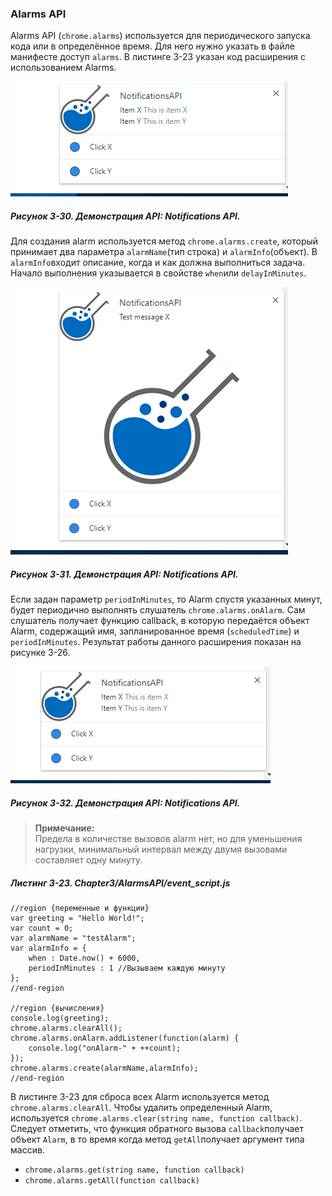 ### Alarms API

Alarms API \(`chrome.alarms`\) используется для периодического запуска кода или в определённое время. Для него нужно указать в файле манифесте доступ `alarms`. В листинге 3-23 указан код расширения с использованием Alarms.

![Рисунок 3-30. Демонстрация API: Notifications API](/assets/figure-3-30.png)

##### Рисунок 3-30. _Демонстрация API: Notifications API._

Для создания alarm используется метод `chrome.alarms.create`, который принимает два параметра `alarmName`\(тип строка\) и `alarmInfo`\(объект\). В `alarmInfo`входит описание, когда и как должна выполниться задача. Начало выполнения указывается в свойстве `when`или `delayInMinutes`.

![Рисунок 3-31. Демонстрация API: Notifications API](/assets/figure-3-31.png)

##### Рисунок 3-31. _Демонстрация API: Notifications API._

Если задан параметр `periodInMinutes`, то Alarm спустя указанных минут, будет периодично выполнять слушатель `chrome.alarms.onAlarm`. Сам слушатель получает функцию callback, в которую передаётся объект Alarm, содержащий имя, запланированное время \(`scheduledTime`\) и `periodInMinutes`. Результат работы данного расширения показан на рисунке 3-26.

![Рисунок 3-32. Демонстрация API: Notifications API](/assets/figure-3-32.png)

##### Рисунок 3-32. _Демонстрация API: Notifications API._

> **Примечание:**  
> Предела в количестве вызовов alarm нет, но для уменьшения нагрузки, минимальный интервал между двумя вызовами составляет одну минуту.

##### Листинг 3-23. _Chapter3/AlarmsAPI/event\_script.js_

```
//region {переменные и функции}
var greeting = "Hello World!";
var count = 0;
var alarmName = "testAlarm";
var alarmInfo = {
    when : Date.now() + 6000,
    periodInMinutes : 1 //Вызываем каждую минуту
};
//end-region

//region {вычисления}
console.log(greeting);
chrome.alarms.clearAll();
chrome.alarms.onAlarm.addListener(function(alarm) {
    console.log("onAlarm-" + ++count);
});
chrome.alarms.create(alarmName,alarmInfo);
//end-region
```

В листинге 3-23 для сброса всех Alarm используется метод `chrome.alarms.clearAll`. Чтобы удалить определенный Alarm, используется `chrome.alarms.clear(string name, function callback)`. Следует отметить, что функция обратного вызова `callback`получает объект `Alarm`, в то время когда метод `getAll`получает аргумент типа массив.

* `chrome.alarms.get(string name, function callback)`
* `chrome.alarms.getAll(function callback)`



